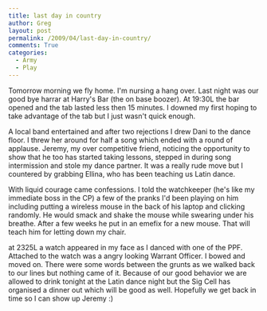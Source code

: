 ```yaml
---
title: last day in country
author: Greg
layout: post
permalink: /2009/04/last-day-in-country/
comments: True
categories:
  - Army
  - Play
---
```

Tomorrow morning we fly home. I'm nursing a hang over. Last night was our good bye harrar at Harry's Bar (the on base boozer). At 19:30L the bar opened and the tab lasted less then 15 minutes. I downed my first hoping to take advantage of the tab but I just wasn't quick enough.

A local band entertained and after two rejections I drew Dani to the dance floor. I threw her around for half a song which ended with a round of applause. Jeremy, my over competitive friend, noticing the opportunity to show that he too has started taking lessons, stepped in during song intermission and stole my dance partner. It was a really rude move but I countered by grabbing Ellina, who has been teaching us Latin dance.

With liquid courage came confessions. I told the watchkeeper (he's like my immediate boss in the CP) a few of the pranks I'd been playing on him including putting a wireless mouse in the back of his laptop and clicking randomly. He would smack and shake the mouse while swearing under his breathe. After a few weeks he put in an emefix for a new mouse. That will teach him for letting down my chair.

at 2325L a watch appeared in my face as I danced with one of the PPF. Attached to the watch was a angry looking Warrant Officer. I bowed and moved on. There were some words between the grunts as we walked back to our lines but nothing came of it. Because of our good behavior we are allowed to drink tonight at the Latin dance night but the Sig Cell has organised a dinner out which will be good as well. Hopefully we get back in time so I can show up Jeremy :)